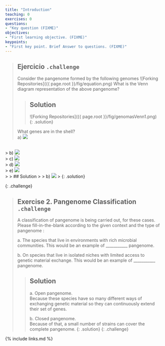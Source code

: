 ```yaml
---
title: "Introduction"
teaching: 0
exercises: 0
questions:
- "Key question (FIXME)"
objectives:
- "First learning objective. (FIXME)"
keypoints:
- "First key point. Brief Answer to questions. (FIXME)"
---
```

> ## Ejercicio `.challenge`
> Consider the pangenome formed by the following genomes
> ![Forking Repositories]({{ page.root }}/fig/equation.png)
> What is the Venn diagram representation of the above pangenome?
> > ## Solution
> >![Forking Repositories]({{ page.root }}/fig/genomasVenn1.png)
> {: .solution}
> 
> What genes are in the shell?<br>
> a) <img src="https://render.githubusercontent.com/render/math?math=\{a_{3}\}">
<br>
> b) <img src="https://render.githubusercontent.com/render/math?math=\{a_{2}\}"><br>
> c) <img src="https://render.githubusercontent.com/render/math?math=\{a_{1}, a_{4}, a_{5}, a_{6}\}"><br>
> d) <img src="https://render.githubusercontent.com/render/math?math=\{a_{2}, a_{3}\}"><br>
> e) <img src="https://render.githubusercontent.com/render/math?math=\{a_{1}, a_{3}, a_{4}, a_{5}, a_{6}\}"><br>
> > ## Solution
> > b) <img src="https://render.githubusercontent.com/render/math?math=\{a_{3}\}">
> {: .solution}

{: .challenge}

> ## Exercise 2. Pangenome Classification `.challenge`
> A classification of pangenome is being carried out, for these cases. Please fill-in-the-blank according to the given context and the type of pangenome :  
> 
> a. The species that live in environments with rich microbial communities. This would be an example of ___________ pangenome.  
> 
> b. On species that live in isolated niches with limited access to genetic material exchange. This would be an example of ___________ pangenome.  
> 
> > ## Solution
> >a. Open pangenome.  
> > Because these species have so many different ways of exchanging genetic material so they can continuously extend their set of genes.  
> >
> >b. Closed pangenome.  
> > Because of that, a small number of strains can cover the complete pangenome. 
> {: .solution}
{: .challenge}


{% include links.md %}


